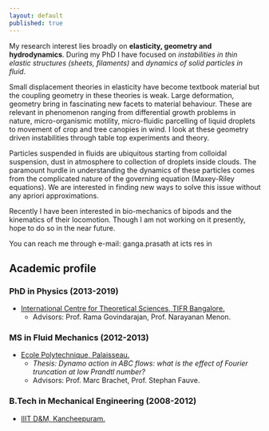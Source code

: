```yaml
---
layout: default
published: true
---
```

My research interest lies broadly on **elasticity, geometry and hydrodynamics**. During my PhD I have focused on _instabilities in thin elastic structures (sheets, filaments)_ and _dynamics of solid particles in fluid_.

Small displacement theories in elasticity have become textbook material but the coupling geometry in these theories is weak. Large deformation, geometry bring in fascinating new facets to material behaviour. These are relevant in phenomenon ranging from differential growth problems in nature, micro-organismic motility, micro-fluidic parcelling of liquid droplets to movement of crop and tree canopies in wind. I look at these geometry driven instabilities through table top experiments and theory.

Particles suspended in fluids are ubiquitous starting from colloidal suspension, dust in atmosphere to collection of droplets inside clouds. The paramount hurdle in understanding the dynamics of these particles comes from the complicated nature of the governing equation (Maxey-Riley equations). We are interested in finding new ways to solve this issue without any apriori approximations.

Recently I have been interested in bio-mechanics of bipods and the kinematics of their locomotion. Though I am not working on it presently, hope to do so in the near future.

You can reach me through e-mail: ganga.prasath at icts res in

## [](#header-2)Academic profile
### [](#header-3) PhD in Physics (2013-2019)
* [International Centre for Theoretical Sciences, TIFR Bangalore.](http://www.icts.res.in)
	- Advisors: Prof. Rama Govindarajan, Prof. Narayanan Menon.

### [](#header-3) MS in Fluid Mechanics (2012-2013)
* [Ecole Polytechnique, Palaisseau.](https://www.polytechnique.edu)
	- _Thesis: Dynamo action in ABC flows: what is the effect of Fourier truncation at low Prandtl number?_
    - Advisors: Prof. Marc Brachet, Prof. Stephan Fauve.

### [](#header-3) B.Tech in Mechanical Engineering (2008-2012)
* [IIIT D&M, Kancheepuram.](http://iiitdm.ac.in)
